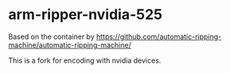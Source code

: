 # arm-ripper-nvidia-525

Based on the container by 
https://github.com/automatic-ripping-machine/automatic-ripping-machine/

This is a fork for encoding with nvidia devices.
